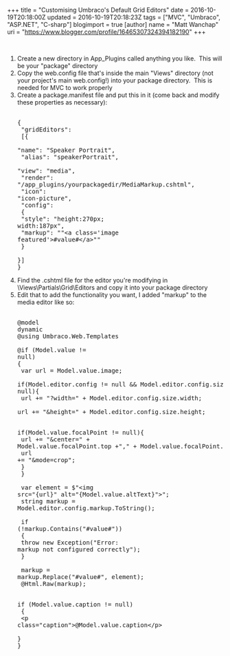 +++
title = "Customising Umbraco's Default Grid Editors"
date = 2016-10-19T20:18:00Z
updated = 2016-10-19T20:18:23Z
tags = ["MVC", "Umbraco", "ASP.NET", "C-sharp"]
blogimport = true 
[author]
	name = "Matt Wanchap"
	uri = "https://www.blogger.com/profile/16465307324394182190"
+++

<br /><ol><li>Create a new directory in App_Plugins called anything you like. &nbsp;This will be your "package" directory</li><li>Copy the web.config file that's inside the main "Views" directory (not your project's main web.config!) into your package directory. &nbsp;This is needed for MVC to work properly</li><li>Create a package.manifest file and put this in it (come back and modify these properties as necessary):<br /><br /><pre>{<br /> "gridEditors":<br /> [{<br />  "name": "Speaker Portrait",<br />  "alias": "speakerPortrait",<br />  "view": "media",<br />  "render": "/app_plugins/yourpackagedir/MediaMarkup.cshtml",<br />  "icon": "icon-picture",<br />  "config":<br />  {<br />   "style": "height:270px; width:187px",<br />   "markup": ""&lt;a class='image featured'&gt;#value#&lt;/a&gt;""<br />  }<br /> }]<br />}<br /></pre></li><li>Find the .cshtml file for the editor you're modifying in \Views\Partials\Grid\Editors and copy it into your package directory</li><li>Edit that to add the functionality you want, I added "markup" to the media editor like so:<br /><br /><pre>@model dynamic<br />@using Umbraco.Web.Templates<br /><br />@if (Model.value != null)<br />{<br />    var url = Model.value.image;<br />    if(Model.editor.config != null &amp;&amp; Model.editor.config.size != null){<br />        url += "?width=" + Model.editor.config.size.width;<br />        url += "&amp;height=" + Model.editor.config.size.height;<br /><br />        if(Model.value.focalPoint != null){<br />            url += "&amp;center=" + Model.value.focalPoint.top +"," + Model.value.focalPoint.left;<br />            url += "&amp;mode=crop";<br />        }<br />    }<br /><br />    var element = $"&lt;img src=\"{url}\" alt=\"{Model.value.altText}\"&gt;";<br />    string markup = Model.editor.config.markup.ToString();<br /><br />    if (!markup.Contains("#value#"))<br />    {<br />        throw new Exception("Error: markup not configured correctly");<br />    }<br /><br />    markup = markup.Replace("#value#", element);<br />    @Html.Raw(markup);<br /><br />    if (Model.value.caption != null)<br />    {<br />        &lt;p class="caption"&gt;@Model.value.caption&lt;/p&gt;<br />    }<br />}<br /></pre></li></ol>
